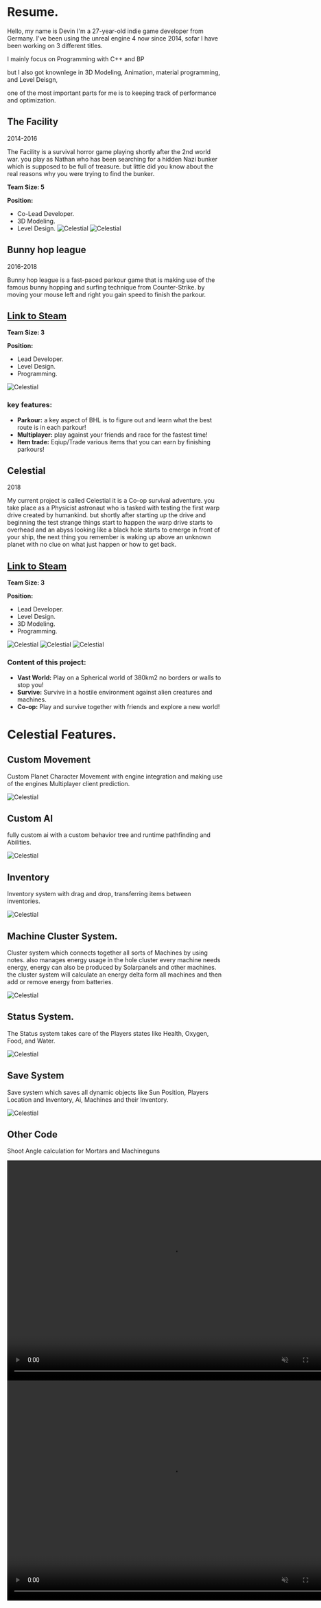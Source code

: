 # Resume.


Hello, my name is Devin I'm a 27-year-old indie game developer from Germany.
I've been using the unreal engine 4 now since 2014, sofar I have been working on 3 different titles.

I mainly focus on Programming with C++ and BP

but I also got knownlege in 3D Modeling, Animation, material programming, and Level Deisgn, 

one of the most important parts for me is to keeping track of performance and optimization.

## The Facility
2014-2016

The Facility is a survival horror game playing shortly after the 2nd world war. you play as Nathan who has been searching for a hidden Nazi bunker
which is supposed to be full of treasure. but little did you know about the real reasons why you were trying to find the bunker.

**Team Size: 5**

**Position:**
- Co-Lead Developer.
- 3D Modeling.
- Level Design.
![Celestial](https://github.com/Caboose413/Caboose413.github.io/blob/master/assets/TheFacility/ss_34395fe17e090bbb9302f7e80c7f7001aa653b92.1920x1080.jpg?raw=true)
![Celestial](https://github.com/Caboose413/Caboose413.github.io/blob/master/assets/TheFacility/ss_982f52469469140dc627cb7a15df0dbfb88b6b76.1920x1080.jpg?raw=true)

## Bunny hop league
2016-2018

Bunny hop league is a fast-paced parkour game that is making use of the famous bunny hopping and surfing technique from Counter-Strike.
by moving your mouse left and right you gain speed to finish the parkour.

## [Link to Steam ](https://store.steampowered.com/app/429780/Bunny_Hop_League/)

**Team Size: 3**

**Position:**
- Lead Developer.
- Level Design.
- Programming.

![Celestial](https://github.com/Caboose413/Caboose413.github.io/blob/master/assets/bunnyhopleague/BhlExample.gif?raw=true)

### key features:

- **Parkour:** a key aspect of BHL is to figure out and learn what the best route is in each parkour!
- **Multiplayer:** play against your friends and race for the fastest time!
- **Item trade:** Eqiup/Trade various items that you can earn by finishing parkours!

## Celestial
2018

My current project is called Celestial it is a Co-op survival adventure. you take place as a Physicist astronaut who is tasked with testing the first warp drive created by humankind.
but shortly after starting up the drive and beginning the test strange things start to happen the warp drive starts to overhead and an abyss looking like a black hole starts to emerge in front of your ship,
the next thing you remember is waking up above an unknown planet with no clue on what just happen or how to get back.

## [Link to Steam](https://store.steampowered.com/app/1194910/Celestial/)

**Team Size: 3**

**Position:**
- Lead Developer.
- Level Design.
- 3D Modeling.
- Programming.

![Celestial](https://github.com/Caboose413/Caboose413.github.io/blob/master/assets/Celestial/CelestialGif01.gif?raw=true)
![Celestial](https://github.com/Caboose413/Caboose413.github.io/blob/master/assets/Celestial/HighresScreenshot00140.png?raw=true)
![Celestial](https://github.com/Caboose413/Caboose413.github.io/blob/master/assets/Celestial/HighresScreenshot00141.png?raw=true)


### Content of this project:

- **Vast World:** Play on a Spherical world of 380km2 no borders or walls to stop you!
- **Survive:** Survive in a hostile environment against alien creatures and machines.
- **Co-op:** Play and survive together with friends and explore a new world!

# Celestial Features.

## Custom Movement
Custom Planet Character Movement with engine integration and making use of the engines Multiplayer client prediction.

![Celestial](https://github.com/Caboose413/Caboose413.github.io/blob/master/assets/Celestial/CustomMovement.gif?raw=true)

## Custom AI
fully custom ai with a custom behavior tree and runtime pathfinding and Abilities.

![Celestial](https://github.com/Caboose413/Caboose413.github.io/blob/master/assets/Celestial/AiSystem.gif?raw=true)

## Inventory
Inventory system with drag and drop, transferring items between inventories.

![Celestial](https://github.com/Caboose413/Caboose413.github.io/blob/master/assets/Celestial/Inv.gif?raw=true)


## Machine Cluster System.
Cluster system which connects together all sorts of Machines by using notes. also manages energy usage in the hole cluster every machine needs energy,
energy can also be produced by Solarpanels and other machines.
the cluster system will calculate an energy delta form all machines and then add or remove energy from batteries.

![Celestial](https://github.com/Caboose413/Caboose413.github.io/blob/master/assets/Celestial/NoteSystem.gif?raw=true)

## Status System.
The Status system takes care of the Players states like Health, Oxygen, Food, and Water.

![Celestial](https://github.com/Caboose413/Caboose413.github.io/blob/master/assets/Celestial/Status.gif?raw=true)

## Save System
Save system which saves all dynamic objects like Sun Position, Players Location and Inventory, Ai, Machines and their Inventory.

![Celestial](https://github.com/Caboose413/Caboose413.github.io/blob/master/assets/Celestial/SaveSystemGif.gif?raw=true)

## Other Code

Shoot Angle calculation for Mortars and Machineguns

<video autoplay muted loop width="768" height="512">
  <source src="/assets/DKOK/Mortar.mp4" type="video/mp4">
</video>

<video autoplay muted loop width="768" height="512">
  <source src="/assets/DKOK/MG.mp4" type="video/mp4">
</video>